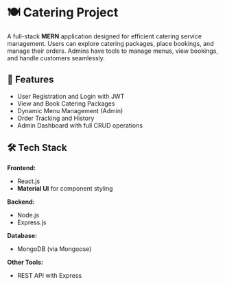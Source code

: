 # 🍽️ Catering Project

A full-stack **MERN** application designed for efficient catering service management. Users can explore catering packages, place bookings, and manage their orders. Admins have tools to manage menus, view bookings, and handle customers seamlessly.

## 🚀 Features

- User Registration and Login with JWT
- View and Book Catering Packages
- Dynamic Menu Management (Admin)
- Order Tracking and History
- Admin Dashboard with full CRUD operations

## 🛠️ Tech Stack

**Frontend:**  
- React.js  
- **Material UI** for component styling

**Backend:**  
- Node.js  
- Express.js  

**Database:**  
- MongoDB (via Mongoose)

**Other Tools:**  
- REST API with Express  
